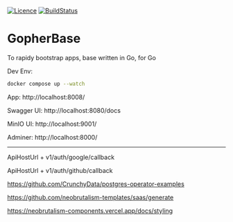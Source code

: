 [![Licence](https://img.shields.io/github/license/LombardiDaniel/gopherbase?style=for-the-badge)](./LICENSE)
[![BuildStatus](https://img.shields.io/github/actions/workflow/status/LombardiDaniel/gopherbase/ci.yml?style=for-the-badge)](https://github.com/LombardiDaniel/gopherbase/actions)

# GopherBase

To rapidy bootstrap apps, base written in Go, for Go

Dev Env:

```sh
docker compose up --watch
```

App: http://localhost:8008/

Swagger UI: http://localhost:8080/docs

MinIO UI: http://localhost:9001/

Adminer: http://localhost:8000/

---

ApiHostUrl + v1/auth/google/callback

ApiHostUrl + v1/auth/github/callback

https://github.com/CrunchyData/postgres-operator-examples

https://github.com/neobrutalism-templates/saas/generate

https://neobrutalism-components.vercel.app/docs/styling
